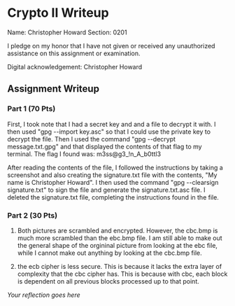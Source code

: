# Crypto II Writeup

Name: Christopher Howard
Section: 0201

I pledge on my honor that I have not given or received any unauthorized
assistance on this assignment or examination.

Digital acknowledgement: Christopher Howard

## Assignment Writeup

### Part 1 (70 Pts)
First, I took note that I had a secret key and and a file to decrypt it with. I then used "gpg --import key.asc" so that I could use the private key to decrypt the file. Then I used the command "gpg --decrypt message.txt.gpg" and that displayed the contents of that flag to my terminal. The flag I found was:
m3ss@g3_!n_A_b0ttl3

After reading the contents of the file, I followed the instructions by taking a screenshot and also creating the signature.txt file with the contents, "My name is Christopher Howard". I then used the command "gpg --clearsign signature.txt" to sign the file and generate the signature.txt.asc file. I deleted the signature.txt file, completing the instructions found in the file.

### Part 2 (30 Pts)

1. Both pictures are scrambled and encrypted. However, the cbc.bmp is much more scrambled than the ebc.bmp file. I am still able to make out the general shape of the orgininal picture from looking at the ebc file, while I cannot make out anything by looking at the cbc.bmp file.

2. the ecb cipher is less secure. This is because it lacks the extra layer of complexity that the cbc cipher has. This is because with cbc, each block is dependent on all previous blocks processed up to that point. 

*Your reflection goes here*
